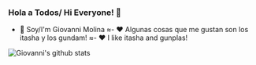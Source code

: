 ### Hola a Todos/ Hi Everyone! 👋

- 🔭 Soy/I'm Giovanni Molina
≈- ❤️ Algunas cosas que me gustan son los itasha y los gundam!
≈- ❤️ I like itasha and gunplas!

![Giovanni's github stats](https://github-readme-stats.vercel.app/api?username=giovasdf&show_icons=true)
